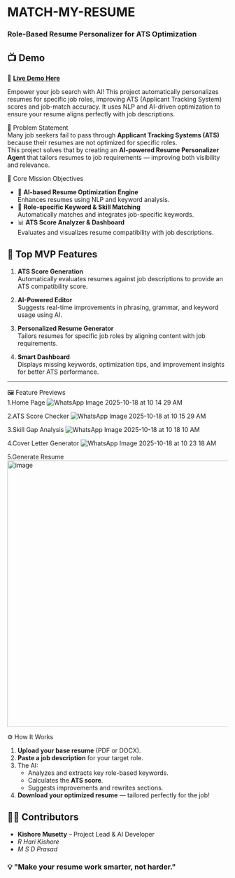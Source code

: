 #  MATCH-MY-RESUME  
### Role-Based Resume Personalizer for ATS Optimization 
## 📺 Demo  

🔗 **[Live Demo Here](https://match-my-resume-1.onrender.com)**  

Empower your job search with AI!
This project automatically personalizes resumes for specific job roles, improving ATS (Applicant Tracking System) scores and job-match accuracy. It uses NLP and AI-driven optimization to ensure your resume aligns perfectly with job descriptions.

 🧩 Problem Statement  
Many job seekers fail to pass through **Applicant Tracking Systems (ATS)** because their resumes are not optimized for specific roles.  
This project solves that by creating an **AI-powered Resume Personalizer Agent** that tailors resumes to job requirements — improving both visibility and relevance.


 🎯 Core Mission Objectives  
- 🤖 **AI-based Resume Optimization Engine**  
  Enhances resumes using NLP and keyword analysis.  
- 🧩 **Role-specific Keyword & Skill Matching**  
  Automatically matches and integrates job-specific keywords.  
- 📊 **ATS Score Analyzer & Dashboard**  
  Evaluates and visualizes resume compatibility with job descriptions.  


## 🧠 Top MVP Features  

 1. **ATS Score Generation**  
Automatically evaluates resumes against job descriptions to provide an ATS compatibility score.  

 2. **AI-Powered Editor**  
Suggests real-time improvements in phrasing, grammar, and keyword usage using AI.  

 3. **Personalized Resume Generator**  
Tailors resumes for specific job roles by aligning content with job requirements.  

 4. **Smart Dashboard**  
Displays missing keywords, optimization tips, and improvement insights for better ATS performance.  

---

 🖼️ Feature Previews  
 1.Home Page
 ![WhatsApp Image 2025-10-18 at 10 14 29 AM](https://github.com/user-attachments/assets/53317364-ff02-40fb-9be7-e1f5218d5eec)

2.ATS Score Checker
![WhatsApp Image 2025-10-18 at 10 15 29 AM](https://github.com/user-attachments/assets/2c60f4b4-1f59-4edd-a1e8-c17128dca592)

3.Skill Gap Analysis
![WhatsApp Image 2025-10-18 at 10 18 10 AM](https://github.com/user-attachments/assets/3a3a55ba-fe5c-4f96-84e8-b22235725a86)

4.Cover Letter Generator
![WhatsApp Image 2025-10-18 at 10 23 18 AM](https://github.com/user-attachments/assets/6f1d632b-1b3a-43ac-bf52-0cff0fd6240e)

5.Generate Resume
<img width="1353" height="608" alt="image" src="https://github.com/user-attachments/assets/a3bd3661-76e3-4ee3-ad1e-8b65bf4b63db" />

⚙️ How It Works  

1. **Upload your base resume** (PDF or DOCX).  
2. **Paste a job description** for your target role.  
3. The AI:  
   - Analyzes and extracts key role-based keywords.  
   - Calculates the **ATS score**.  
   - Suggests improvements and rewrites sections.  
4. **Download your optimized resume** — tailored perfectly for the job!  



## 🧑‍💻 Contributors  
- **Kishore Musetty** – Project Lead & AI Developer  
- *R Hari Kishore*
- *M S D Prasad*

### 💡 "Make your resume work smarter, not harder."
